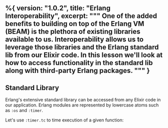 %{
  version: "1.0.2",
  title: "Erlang Interoperability",
  excerpt: """
  One of the added benefits to building on top of the Erlang VM (BEAM) is the plethora of existing libraries available to us.
  Interoperability allows us to leverage those libraries and the Erlang standard lib from our Elixir code.
  In this lesson we'll look at how to access functionality in the standard lib along with third-party Erlang packages.
  """
}
---

## Standard Library

Erlang's extensive standard library can be accessed from any Elixir code in our application.
Erlang modules are represented by lowercase atoms such as `:os` and `:timer`.

Let's use `:timer.tc` to time execution of a given function: